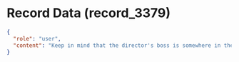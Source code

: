 # Record Data (record_3379)

```json
{
  "role": "user",
  "content": "Keep in mind that the director's boss is somewhere in the usa. Not here. By that measure? VP is not a NL VP \n"
}
```
